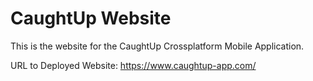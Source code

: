 # CaughtUp Website

This is the website for the CaughtUp Crossplatform Mobile Application. 

URL to Deployed Website: https://www.caughtup-app.com/
